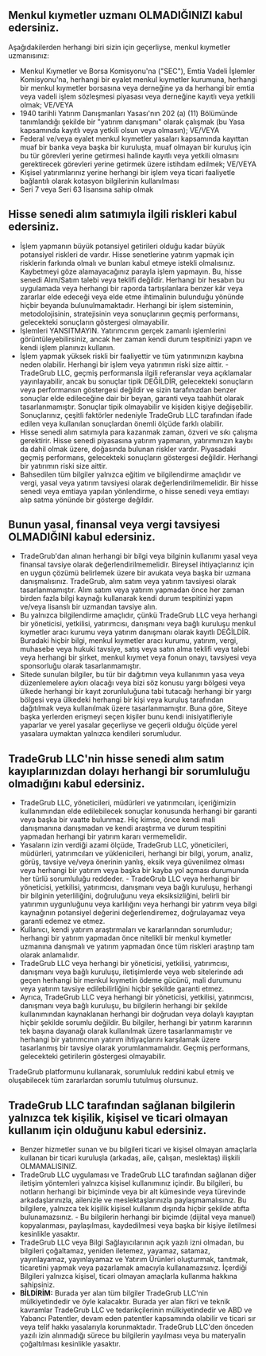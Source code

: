 ## Menkul kıymetler uzmanı OLMADIĞINIZI kabul edersiniz.

Aşağıdakilerden herhangi biri sizin için geçerliyse, menkul kıymetler uzmanısınız:
- Menkul Kıymetler ve Borsa Komisyonu'na ("SEC"), Emtia Vadeli İşlemler Komisyonu'na, herhangi bir eyalet menkul kıymetler kurumuna, herhangi bir menkul kıymetler borsasına veya derneğine ya da herhangi bir emtia veya vadeli işlem sözleşmesi piyasası veya derneğine kayıtlı veya yetkili olmak; VE/VEYA
- 1940 tarihli Yatırım Danışmanları Yasası'nın 202 (a) (11) Bölümünde tanımlandığı şekilde bir "yatırım danışmanı" olarak çalışmak (bu Yasa kapsamında kayıtlı veya yetkili olsun veya olmasın); VE/VEYA
- Federal ve/veya eyalet menkul kıymetler yasaları kapsamında kayıttan muaf bir banka veya başka bir kuruluşta, muaf olmayan bir kuruluş için bu tür görevleri yerine getirmesi halinde kayıtlı veya yetkili olmasını gerektirecek görevleri yerine getirmek üzere istihdam edilmek; VE/VEYA
- Kişisel yatırımlarınız yerine herhangi bir işlem veya ticari faaliyetle bağlantılı olarak kotasyon bilgilerinin kullanılması
- Seri 7 veya Seri 63 lisansına sahip olmak

## Hisse senedi alım satımıyla ilgili riskleri kabul edersiniz.

- İşlem yapmanın büyük potansiyel getirileri olduğu kadar büyük potansiyel riskleri de vardır. Hisse senetlerine yatırım yapmak için risklerin farkında olmalı ve bunları kabul etmeye istekli olmalısınız. Kaybetmeyi göze alamayacağınız parayla işlem yapmayın. Bu, hisse senedi Alım/Satım talebi veya teklifi değildir. Herhangi bir hesabın bu uygulamada veya herhangi bir raporda tartışılanlara benzer kâr veya zararlar elde edeceği veya elde etme ihtimalinin bulunduğu yönünde hiçbir beyanda bulunulmamaktadır. Herhangi bir işlem sisteminin, metodolojisinin, stratejisinin veya sonuçlarının geçmiş performansı, gelecekteki sonuçların göstergesi olmayabilir.
- İşlemleri YANSITMAYIN. Yatırımcının gerçek zamanlı işlemlerini görüntüleyebilirsiniz, ancak her zaman kendi durum tespitinizi yapın ve kendi işlem planınızı kullanın.
- İşlem yapmak yüksek riskli bir faaliyettir ve tüm yatırımınızın kaybına neden olabilir. Herhangi bir işlem veya yatırımın riski size aittir. - TradeGrub LLC, geçmiş performansla ilgili referanslar veya açıklamalar yayınlayabilir, ancak bu sonuçlar tipik DEĞİLDİR, gelecekteki sonuçların veya performansın göstergesi değildir ve sizin tarafınızdan benzer sonuçlar elde edileceğine dair bir beyan, garanti veya taahhüt olarak tasarlanmamıştır. Sonuçlar tipik olmayabilir ve kişiden kişiye değişebilir. Sonuçlarınız, çeşitli faktörler nedeniyle TradeGrub LLC tarafından ifade edilen veya kullanılan sonuçlardan önemli ölçüde farklı olabilir.
- Hisse senedi alım satımıyla para kazanmak zaman, özveri ve sıkı çalışma gerektirir. Hisse senedi piyasasına yatırım yapmanın, yatırımınızın kaybı da dahil olmak üzere, doğasında bulunan riskler vardır. Piyasadaki geçmiş performans, gelecekteki sonuçların göstergesi değildir. Herhangi bir yatırımın riski size aittir.
- Bahsedilen tüm bilgiler yalnızca eğitim ve bilgilendirme amaçlıdır ve vergi, yasal veya yatırım tavsiyesi olarak değerlendirilmemelidir. Bir hisse senedi veya emtiaya yapılan yönlendirme, o hisse senedi veya emtiayı alıp satma yönünde bir gösterge değildir.

## Bunun yasal, finansal veya vergi tavsiyesi OLMADIĞINI kabul edersiniz.

- TradeGrub'dan alınan herhangi bir bilgi veya bilginin kullanımı yasal veya finansal tavsiye olarak değerlendirilmemelidir. Bireysel ihtiyaçlarınız için en uygun çözümü belirlemek üzere bir avukata veya başka bir uzmana danışmalısınız.
TradeGrub, alım satım veya yatırım tavsiyesi olarak tasarlanmamıştır. Alım satım veya yatırım yapmadan önce her zaman birden fazla bilgi kaynağı kullanarak kendi durum tespitinizi yapın ve/veya lisanslı bir uzmandan tavsiye alın.
- Bu yalnızca bilgilendirme amaçlıdır, çünkü TradeGrub LLC veya herhangi bir yöneticisi, yetkilisi, yatırımcısı, danışmanı veya bağlı kuruluşu menkul kıymetler aracı kurumu veya yatırım danışmanı olarak kayıtlı DEĞİLDİR. Buradaki hiçbir bilgi, menkul kıymetler aracı kurumu, yatırım, vergi, muhasebe veya hukuki tavsiye, satış veya satın alma teklifi veya talebi veya herhangi bir şirket, menkul kıymet veya fonun onayı, tavsiyesi veya sponsorluğu olarak tasarlanmamıştır.
- Sitede sunulan bilgiler, bu tür bir dağıtımın veya kullanımın yasa veya düzenlemelere aykırı olacağı veya bizi söz konusu yargı bölgesi veya ülkede herhangi bir kayıt zorunluluğuna tabi tutacağı herhangi bir yargı bölgesi veya ülkedeki herhangi bir kişi veya kuruluş tarafından dağıtılmak veya kullanılmak üzere tasarlanmamıştır. Buna göre, Siteye başka yerlerden erişmeyi seçen kişiler bunu kendi inisiyatifleriyle yaparlar ve yerel yasalar geçerliyse ve geçerli olduğu ölçüde yerel yasalara uymaktan yalnızca kendileri sorumludur.

## TradeGrub LLC'nin hisse senedi alım satım kayıplarınızdan dolayı herhangi bir sorumluluğu olmadığını kabul edersiniz.

- TradeGrub LLC, yöneticileri, müdürleri ve yatırımcıları, içeriğimizin kullanımından elde edilebilecek sonuçlar konusunda herhangi bir garanti veya başka bir vaatte bulunmaz. Hiç kimse, önce kendi mali danışmanına danışmadan ve kendi araştırma ve durum tespitini yapmadan herhangi bir yatırım kararı vermemelidir.
- Yasaların izin verdiği azami ölçüde, TradeGrub LLC, yöneticileri, müdürleri, yatırımcıları ve yüklenicileri, herhangi bir bilgi, yorum, analiz, görüş, tavsiye ve/veya önerinin yanlış, eksik veya güvenilmez olması veya herhangi bir yatırım veya başka bir kayba yol açması durumunda her türlü sorumluluğu reddeder. - TradeGrub LLC veya herhangi bir yöneticisi, yetkilisi, yatırımcısı, danışmanı veya bağlı kuruluşu, herhangi bir bilginin yeterliliğini, doğruluğunu veya eksiksizliğini, belirli bir yatırımın uygunluğunu veya karlılığını veya herhangi bir yatırım veya bilgi kaynağının potansiyel değerini değerlendiremez, doğrulayamaz veya garanti edemez ve etmez.
- Kullanıcı, kendi yatırım araştırmaları ve kararlarından sorumludur; herhangi bir yatırım yapmadan önce nitelikli bir menkul kıymetler uzmanına danışmalı ve yatırım yapmadan önce tüm riskleri araştırıp tam olarak anlamalıdır.
- TradeGrub LLC veya herhangi bir yöneticisi, yetkilisi, yatırımcısı, danışmanı veya bağlı kuruluşu, iletişimlerde veya web sitelerinde adı geçen herhangi bir menkul kıymetin ödeme gücünü, mali durumunu veya yatırım tavsiye edilebilirliğini hiçbir şekilde garanti etmez.
- Ayrıca, TradeGrub LLC veya herhangi bir yöneticisi, yetkilisi, yatırımcısı, danışmanı veya bağlı kuruluşu, bu bilgilerin herhangi bir şekilde kullanımından kaynaklanan herhangi bir doğrudan veya dolaylı kayıptan hiçbir şekilde sorumlu değildir. Bu bilgiler, herhangi bir yatırım kararının tek başına dayanağı olarak kullanılmak üzere tasarlanmamıştır ve herhangi bir yatırımcının yatırım ihtiyaçlarını karşılamak üzere tasarlanmış bir tavsiye olarak yorumlanmamalıdır. Geçmiş performans, gelecekteki getirilerin göstergesi olmayabilir.

TradeGrub platformunu kullanarak, sorumluluk reddini kabul etmiş ve oluşabilecek tüm zararlardan sorumlu tutulmuş olursunuz.

## TradeGrub LLC tarafından sağlanan bilgilerin yalnızca tek kişilik, kişisel ve ticari olmayan kullanım için olduğunu kabul edersiniz.

- Benzer hizmetler sunan ve bu bilgileri ticari ve kişisel olmayan amaçlarla kullanan bir ticari kuruluşla (arkadaş, aile, çalışan, meslektaş) ilişkili OLMAMALISINIZ.
- TradeGrub LLC uygulaması ve TradeGrub LLC tarafından sağlanan diğer iletişim yöntemleri yalnızca kişisel kullanımınız içindir. Bu bilgileri, bu notların herhangi bir biçiminde veya bir alt kümesinde veya türevinde arkadaşlarınızla, ailenizle ve meslektaşlarınızla paylaşmamalısınız. Bu bilgilere, yalnızca tek kişilik kişisel kullanım dışında hiçbir şekilde atıfta bulunamazsınız. - Bu bilgilerin herhangi bir biçimde (dijital veya manuel) kopyalanması, paylaşılması, kaydedilmesi veya başka bir kişiye iletilmesi kesinlikle yasaktır.
- TradeGrub LLC veya Bilgi Sağlayıcılarının açık yazılı izni olmadan, bu bilgileri çoğaltamaz, yeniden iletemez, yayamaz, satamaz, yayınlayamaz, yayınlayamaz ve Yatırım Ürünleri oluşturmak, tanıtmak, ticaretini yapmak veya pazarlamak amacıyla kullanamazsınız. İçerdiği Bilgileri yalnızca kişisel, ticari olmayan amaçlarla kullanma hakkına sahipsiniz.
- **BİLDİRİM:** Burada yer alan tüm bilgiler TradeGrub LLC'nin mülkiyetindedir ve öyle kalacaktır. Burada yer alan fikri ve teknik kavramlar TradeGrub LLC ve tedarikçilerinin mülkiyetindedir ve ABD ve Yabancı Patentler, devam eden patentler kapsamında olabilir ve ticari sır veya telif hakkı yasalarıyla korunmaktadır. TradeGrub LLC'den önceden yazılı izin alınmadığı sürece bu bilgilerin yayılması veya bu materyalin çoğaltılması kesinlikle yasaktır.
